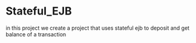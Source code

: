 # Stateful_EJB
in this project we create a project that uses stateful ejb to deposit and get balance of a transaction
